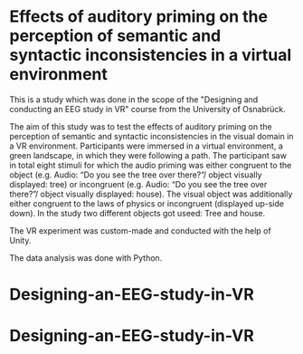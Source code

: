 # Effects of auditory priming on the perception of semantic and syntactic inconsistencies in a virtual environment
 
This is a study which was done in the scope of the "Designing and conducting an EEG study in VR" course from the University of Osnabrück.

The aim of this study was to test the effects of auditory priming on the perception of semantic and syntactic inconsistencies in the visual domain in a VR environment. Participants were immersed in a virtual environment, a green landscape, in which they were following a path. The participant saw in total eight stimuli for which the audio priming was either congruent to the object (e.g. Audio: “Do you see the tree over there?”/ object visually displayed: tree) or incongruent (e.g. Audio: “Do you see the tree over there?”/ object visually displayed: house). The visual object was additionally either congruent to the laws of physics or incongruent (displayed up-side down). In the study two different objects got useed: Tree and house.

The VR experiment was custom-made and conducted with the help of Unity.

The data analysis was done with Python.

# Designing-an-EEG-study-in-VR
# Designing-an-EEG-study-in-VR
